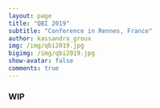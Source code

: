 ```yaml
---
layout: page
title: "QBI 2019"
subtitle: "Conference in Rennes, France"
author: kassandra_groux
img: /img/qbi2019.jpg
bigimg: /img/qbi2019.jpg
show-avatar: false
comments: true
---
```


### WIP
